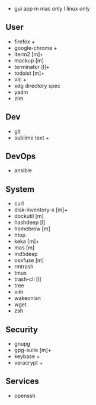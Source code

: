 

+ gui app
m mac only
l linux only

User
-----
* firefox +
* google-chrome +
* iterm2 [m]+
* mackup [m]
* terminator [l]+
* todoist [m]+
* vlc +
* xdg directory spec
* yadm
* zim


Dev
----
* git
* sublime text +


DevOps
------
* ansible


System
-------	
* curl
* disk-inventory-x [m]+
* dockutil [m]
* hashdeep [l]
* homebrew [m]
* htop
* keka [m]+
* mas [m]
* md5deep
* osxfuse [m]
* rmtrash
* tmux
* trash-cli [l]
* tree
* vim
* wakeonlan
* wget
* zsh


Security
--------
* gnupg
* gpg-suite [m]+
* keybase +
* veracrypt +

Services
--------
* openssh
